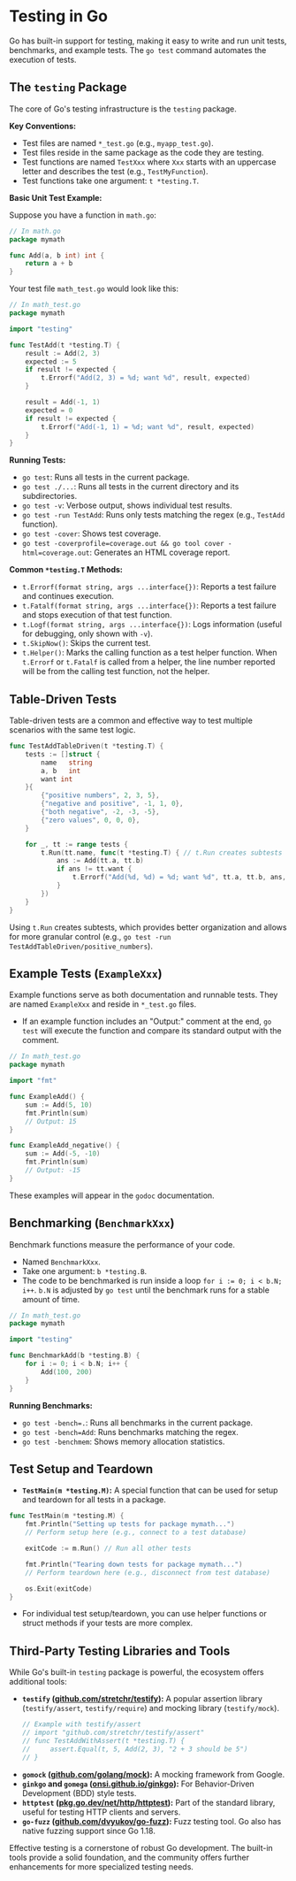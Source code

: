 # Testing in Go

Go has built-in support for testing, making it easy to write and run unit tests, benchmarks, and example tests. The `go test` command automates the execution of tests.

## The `testing` Package

The core of Go's testing infrastructure is the `testing` package.

**Key Conventions:**
- Test files are named `*_test.go` (e.g., `myapp_test.go`).
- Test files reside in the same package as the code they are testing.
- Test functions are named `TestXxx` where `Xxx` starts with an uppercase letter and describes the test (e.g., `TestMyFunction`).
- Test functions take one argument: `t *testing.T`.

**Basic Unit Test Example:**

Suppose you have a function in `math.go`:
```go
// In math.go
package mymath

func Add(a, b int) int {
    return a + b
}
```

Your test file `math_test.go` would look like this:
```go
// In math_test.go
package mymath

import "testing"

func TestAdd(t *testing.T) {
    result := Add(2, 3)
    expected := 5
    if result != expected {
        t.Errorf("Add(2, 3) = %d; want %d", result, expected)
    }

    result = Add(-1, 1)
    expected = 0
    if result != expected {
        t.Errorf("Add(-1, 1) = %d; want %d", result, expected)
    }
}
```

**Running Tests:**
- `go test`: Runs all tests in the current package.
- `go test ./...`: Runs all tests in the current directory and its subdirectories.
- `go test -v`: Verbose output, shows individual test results.
- `go test -run TestAdd`: Runs only tests matching the regex (e.g., `TestAdd` function).
- `go test -cover`: Shows test coverage.
- `go test -coverprofile=coverage.out && go tool cover -html=coverage.out`: Generates an HTML coverage report.

**Common `*testing.T` Methods:**
- `t.Errorf(format string, args ...interface{})`: Reports a test failure and continues execution.
- `t.Fatalf(format string, args ...interface{})`: Reports a test failure and stops execution of that test function.
- `t.Logf(format string, args ...interface{})`: Logs information (useful for debugging, only shown with `-v`).
- `t.SkipNow()`: Skips the current test.
- `t.Helper()`: Marks the calling function as a test helper function. When `t.Errorf` or `t.Fatalf` is called from a helper, the line number reported will be from the calling test function, not the helper.

## Table-Driven Tests

Table-driven tests are a common and effective way to test multiple scenarios with the same test logic.

```go
func TestAddTableDriven(t *testing.T) {
    tests := []struct {
        name   string
        a, b   int
        want int
    }{
        {"positive numbers", 2, 3, 5},
        {"negative and positive", -1, 1, 0},
        {"both negative", -2, -3, -5},
        {"zero values", 0, 0, 0},
    }

    for _, tt := range tests {
        t.Run(tt.name, func(t *testing.T) { // t.Run creates subtests
            ans := Add(tt.a, tt.b)
            if ans != tt.want {
                t.Errorf("Add(%d, %d) = %d; want %d", tt.a, tt.b, ans, tt.want)
            }
        })
    }
}
```
Using `t.Run` creates subtests, which provides better organization and allows for more granular control (e.g., `go test -run TestAddTableDriven/positive_numbers`).

## Example Tests (`ExampleXxx`)

Example functions serve as both documentation and runnable tests. They are named `ExampleXxx` and reside in `*_test.go` files.
- If an example function includes an "Output:" comment at the end, `go test` will execute the function and compare its standard output with the comment.

```go
// In math_test.go
package mymath

import "fmt"

func ExampleAdd() {
    sum := Add(5, 10)
    fmt.Println(sum)
    // Output: 15
}

func ExampleAdd_negative() {
    sum := Add(-5, -10)
    fmt.Println(sum)
    // Output: -15
}
```
These examples will appear in the `godoc` documentation.

## Benchmarking (`BenchmarkXxx`)

Benchmark functions measure the performance of your code.
- Named `BenchmarkXxx`.
- Take one argument: `b *testing.B`.
- The code to be benchmarked is run inside a loop `for i := 0; i < b.N; i++`. `b.N` is adjusted by `go test` until the benchmark runs for a stable amount of time.

```go
// In math_test.go
package mymath

import "testing"

func BenchmarkAdd(b *testing.B) {
    for i := 0; i < b.N; i++ {
        Add(100, 200)
    }
}
```
**Running Benchmarks:**
- `go test -bench=.`: Runs all benchmarks in the current package.
- `go test -bench=Add`: Runs benchmarks matching the regex.
- `go test -benchmem`: Shows memory allocation statistics.

## Test Setup and Teardown

- **`TestMain(m *testing.M)`:** A special function that can be used for setup and teardown for all tests in a package.

```go
func TestMain(m *testing.M) {
    fmt.Println("Setting up tests for package mymath...")
    // Perform setup here (e.g., connect to a test database)

    exitCode := m.Run() // Run all other tests

    fmt.Println("Tearing down tests for package mymath...")
    // Perform teardown here (e.g., disconnect from test database)

    os.Exit(exitCode)
}
```
- For individual test setup/teardown, you can use helper functions or struct methods if your tests are more complex.

## Third-Party Testing Libraries and Tools

While Go's built-in `testing` package is powerful, the ecosystem offers additional tools:

- **`testify` ([github.com/stretchr/testify](https://github.com/stretchr/testify)):** A popular assertion library (`testify/assert`, `testify/require`) and mocking library (`testify/mock`).
  ```go
  // Example with testify/assert
  // import "github.com/stretchr/testify/assert"
  // func TestAddWithAssert(t *testing.T) {
  //     assert.Equal(t, 5, Add(2, 3), "2 + 3 should be 5")
  // }
  ```
- **`gomock` ([github.com/golang/mock](https://github.com/golang/mock)):** A mocking framework from Google.
- **`ginkgo` and `gomega` ([onsi.github.io/ginkgo](https://onsi.github.io/ginkgo/)):** For Behavior-Driven Development (BDD) style tests.
- **`httptest` ([pkg.go.dev/net/http/httptest](https://pkg.go.dev/net/http/httptest)):** Part of the standard library, useful for testing HTTP clients and servers.
- **`go-fuzz` ([github.com/dvyukov/go-fuzz](https://github.com/dvyukov/go-fuzz)):** Fuzz testing tool. Go also has native fuzzing support since Go 1.18.

Effective testing is a cornerstone of robust Go development. The built-in tools provide a solid foundation, and the community offers further enhancements for more specialized testing needs.
